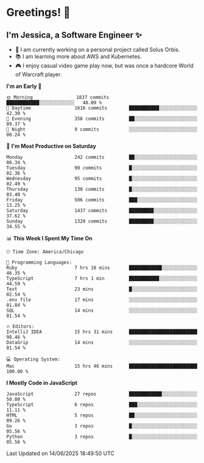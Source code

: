 # Greetings! 🧠

## I'm Jessica, a Software Engineer :sparkles:

- 🌟 I am currently working on a personal project called Solus Orbis.
- 📚 I am learning more about AWS and Kubernetes.
- 🎮 I enjoy casual video game play now, but was once a hardcore World of Warcraft player.

<!--START_SECTION:waka-->
**I'm an Early 🐤** 

```text
🌞 Morning                1837 commits        ████████████░░░░░░░░░░░░░   48.09 % 
🌆 Daytime                1616 commits        ███████████░░░░░░░░░░░░░░   42.30 % 
🌃 Evening                358 commits         ██░░░░░░░░░░░░░░░░░░░░░░░   09.37 % 
🌙 Night                  9 commits           ░░░░░░░░░░░░░░░░░░░░░░░░░   00.24 % 
```
📅 **I'm Most Productive on Saturday** 

```text
Monday                   242 commits         ██░░░░░░░░░░░░░░░░░░░░░░░   06.34 % 
Tuesday                  90 commits          █░░░░░░░░░░░░░░░░░░░░░░░░   02.36 % 
Wednesday                95 commits          █░░░░░░░░░░░░░░░░░░░░░░░░   02.49 % 
Thursday                 130 commits         █░░░░░░░░░░░░░░░░░░░░░░░░   03.40 % 
Friday                   506 commits         ███░░░░░░░░░░░░░░░░░░░░░░   13.25 % 
Saturday                 1437 commits        █████████░░░░░░░░░░░░░░░░   37.62 % 
Sunday                   1320 commits        █████████░░░░░░░░░░░░░░░░   34.55 % 
```


📊 **This Week I Spent My Time On** 

```text
🕑︎ Time Zone: America/Chicago

💬 Programming Languages: 
Ruby                     7 hrs 18 mins       ████████████░░░░░░░░░░░░░   46.35 % 
TypeScript               7 hrs 1 min         ███████████░░░░░░░░░░░░░░   44.59 % 
Text                     23 mins             █░░░░░░░░░░░░░░░░░░░░░░░░   02.54 % 
.env file                17 mins             ░░░░░░░░░░░░░░░░░░░░░░░░░   01.84 % 
SQL                      14 mins             ░░░░░░░░░░░░░░░░░░░░░░░░░   01.54 % 

🔥 Editors: 
IntelliJ IDEA            15 hrs 31 mins      █████████████████████████   98.46 % 
DataGrip                 14 mins             ░░░░░░░░░░░░░░░░░░░░░░░░░   01.54 % 

💻 Operating System: 
Mac                      15 hrs 46 mins      █████████████████████████   100.00 % 
```

**I Mostly Code in JavaScript** 

```text
JavaScript               27 repos            ████████████░░░░░░░░░░░░░   50.00 % 
TypeScript               6 repos             ███░░░░░░░░░░░░░░░░░░░░░░   11.11 % 
HTML                     5 repos             ██░░░░░░░░░░░░░░░░░░░░░░░   09.26 % 
Go                       3 repos             █░░░░░░░░░░░░░░░░░░░░░░░░   05.56 % 
Python                   3 repos             █░░░░░░░░░░░░░░░░░░░░░░░░   05.56 % 
```




 Last Updated on 14/06/2025 18:49:50 UTC
<!--END_SECTION:waka-->

<!--
**jessikuh/jessikuh** is a ✨ _special_ ✨ repository because its `README.md` (this file) appears on your GitHub profile.

Here are some ideas to get you started:

- 🔭 I’m currently working on ...
- 🌱 I’m currently learning ...
- 👯 I’m looking to collaborate on ...
- 🤔 I’m looking for help with ...
- 💬 Ask me about ...
- 📫 How to reach me: ...
- 😄 Pronouns: ...
- ⚡ Fun fact: ...
-->
